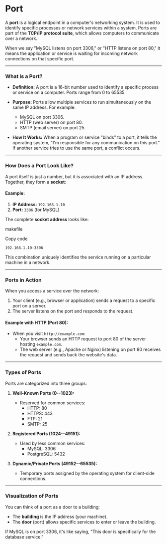 # Port

A **port** is a logical endpoint in a computer's networking system. It is used to identify specific processes or network services within a system. Ports are part of the **TCP/IP protocol suite**, which allows computers to communicate over a network.

When we say "MySQL listens on port 3306," or "HTTP listens on port 80," it means the application or service is waiting for incoming network connections on that specific port.

---

### **What is a Port?**

- **Definition:** A port is a 16-bit number used to identify a specific process or service on a computer. Ports range from 0 to 65535.

- **Purpose:** Ports allow multiple services to run simultaneously on the same IP address. For example:

  - MySQL on port 3306.
  - HTTP (web server) on port 80.
  - SMTP (email server) on port 25.

- **How It Works:** When a program or service "binds" to a port, it tells the operating system, "I'm responsible for any communication on this port." If another service tries to use the same port, a conflict occurs.

---

### **How Does a Port Look Like?**

A port itself is just a number, but it is associated with an IP address. Together, they form a **socket**:

#### **Example:**

1.  **IP Address:** `192.168.1.10`
2.  **Port:** `3306` (for MySQL)

The complete **socket address** looks like:

makefile

Copy code

`192.168.1.10:3306`

This combination uniquely identifies the service running on a particular machine in a network.

---

### **Ports in Action**

When you access a service over the network:

1.  Your client (e.g., browser or application) sends a request to a specific port on a server.
2.  The server listens on the port and responds to the request.

#### **Example with HTTP (Port 80):**

- When you visit `http://example.com`:
  - Your browser sends an HTTP request to port 80 of the server hosting `example.com`.
  - The web server (e.g., Apache or Nginx) listening on port 80 receives the request and sends back the website's data.

---

### **Types of Ports**

Ports are categorized into three groups:

1.  **Well-Known Ports (0--1023):**

    - Reserved for common services:
      - HTTP: 80
      - HTTPS: 443
      - FTP: 21
      - SMTP: 25

2.  **Registered Ports (1024--49151):**

    - Used by less common services:
      - MySQL: 3306
      - PostgreSQL: 5432

3.  **Dynamic/Private Ports (49152--65535):**

    - Temporary ports assigned by the operating system for client-side connections.

---

### **Visualization of Ports**

You can think of a port as a door to a building:

- The **building** is the IP address (your machine).
- The **door** (port) allows specific services to enter or leave the building.

If MySQL is on port 3306, it's like saying, "This door is specifically for the database service."
